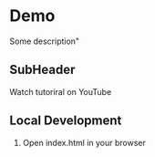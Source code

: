 # Demo

Some description"


## SubHeader 

Watch tutoriral on YouTube

## Local Development

1. Open index.html in your browser
